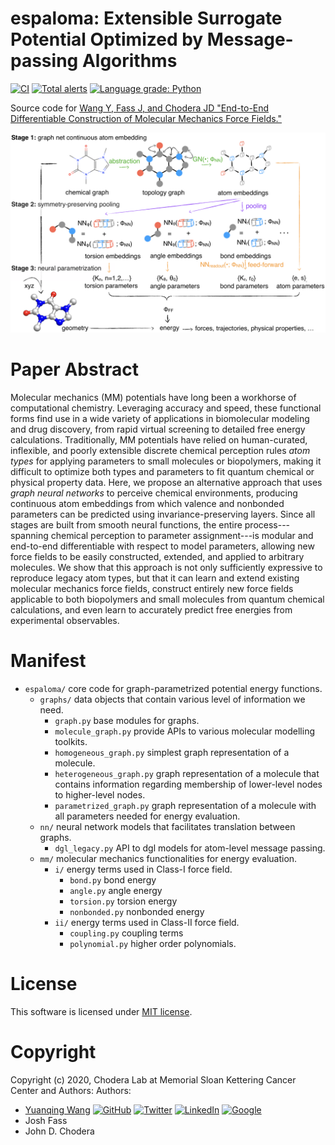 espaloma: **E**xtensible **S**urrogate **P**otenti**al** **O**ptimized by **M**essage-passing **A**lgorithms
==============================
[//]: # (Badges)
[![CI](https://github.com/choderalab/espaloma/actions/workflows/CI.yaml/badge.svg?branch=master)](https://github.com/choderalab/espaloma/actions/workflows/CI.yaml)
[![Total alerts](https://img.shields.io/lgtm/alerts/g/choderalab/espaloma.svg?logo=lgtm&logoWidth=18)](https://lgtm.com/projects/g/choderalab/espaloma/alerts/)
[![Language grade: Python](https://img.shields.io/lgtm/grade/python/g/choderalab/espaloma.svg?logo=lgtm&logoWidth=18)](https://lgtm.com/projects/g/choderalab/espaloma/context:python)



Source code for [Wang Y, Fass J, and Chodera JD "End-to-End Differentiable Construction of Molecular Mechanics Force Fields."](https://arxiv.org/abs/2010.01196)

![abstract](docs/_static/espaloma_abstract_v2-2.png)



# Paper Abstract
Molecular mechanics (MM) potentials have long been a workhorse of computational chemistry.
Leveraging accuracy and speed, these functional forms find use in a wide variety of applications in biomolecular modeling and drug discovery, from rapid virtual screening to detailed free energy calculations.
Traditionally, MM potentials have relied on human-curated, inflexible, and poorly extensible discrete chemical perception rules _atom types_ for applying parameters to small molecules or biopolymers, making it difficult to optimize both types and parameters to fit quantum chemical or physical property data.
Here, we propose an alternative approach that uses _graph neural networks_ to perceive chemical environments, producing continuous atom embeddings from which valence and nonbonded parameters can be predicted using invariance-preserving layers.
Since all stages are built from smooth neural functions, the entire process---spanning chemical perception to parameter assignment---is modular and end-to-end differentiable with respect to model parameters, allowing new force fields to be easily constructed, extended, and applied to arbitrary molecules.
We show that this approach is not only sufficiently expressive to reproduce legacy atom types, but that it can learn and extend existing molecular mechanics force fields, construct entirely new force fields applicable to both biopolymers and small molecules from quantum chemical calculations, and even learn to accurately predict free energies from experimental observables.

# Manifest

* `espaloma/` core code for graph-parametrized potential energy functions.
    * `graphs/` data objects that contain various level of information we need.
        * `graph.py` base modules for graphs.
        * `molecule_graph.py` provide APIs to various molecular modelling toolkits.
        * `homogeneous_graph.py` simplest graph representation of a molecule.
        * `heterogeneous_graph.py` graph representation of a molecule that contains information regarding membership of lower-level nodes to higher-level nodes.
        * `parametrized_graph.py` graph representation of a molecule with all parameters needed for energy evaluation.
    * `nn/` neural network models that facilitates translation between graphs.
        * `dgl_legacy.py` API to dgl models for atom-level message passing.
    * `mm/` molecular mechanics functionalities for energy evaluation.
        * `i/` energy terms used in Class-I force field.
            * `bond.py` bond energy
            * `angle.py` angle energy
            * `torsion.py` torsion energy
            * `nonbonded.py` nonbonded energy
        * `ii/` energy terms used in Class-II force field.
            * `coupling.py` coupling terms
            * `polynomial.py` higher order polynomials.




# License

This software is licensed under [MIT license](https://opensource.org/licenses/MIT).

# Copyright

Copyright (c) 2020, Chodera Lab at Memorial Sloan Kettering Cancer Center and Authors:
Authors:
- [Yuanqing Wang](wangyq.net) [![GitHub](https://img.shields.io/badge/-%23121011.svg?style=for-the-badge&logo=github&logoColor=white)](https://github.com/yuanqing-wang/)
[![Twitter](https://img.shields.io/badge/-%231DA1F2.svg?style=for-the-badge&logo=Twitter&logoColor=white)](https://twitter.com/yuanqingwang)
[![LinkedIn](https://img.shields.io/badge/-%230077B5.svg?style=for-the-badge&logo=linkedin&logoColor=white)](https://www.linkedin.com/in/yuanqing-wang/)
[![Google](https://img.shields.io/badge/-4285F4?style=for-the-badge&logo=google&logoColor=white)](https://scholar.google.com/citations?user=Njp5EY4AAAAJ&hl=en)
- Josh Fass
- John D. Chodera
